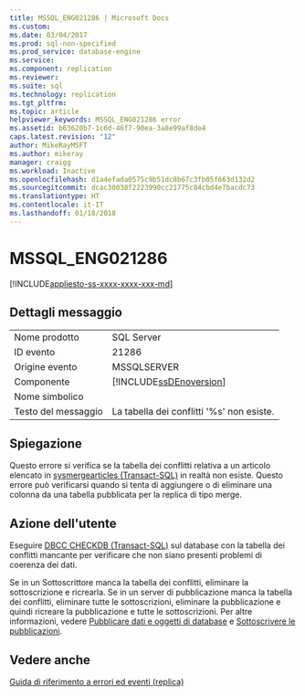 ```yaml
---
title: MSSQL_ENG021286 | Microsoft Docs
ms.custom: 
ms.date: 03/04/2017
ms.prod: sql-non-specified
ms.prod_service: database-engine
ms.service: 
ms.component: replication
ms.reviewer: 
ms.suite: sql
ms.technology: replication
ms.tgt_pltfrm: 
ms.topic: article
helpviewer_keywords: MSSQL_ENG021286 error
ms.assetid: b63620b7-1c6d-46f7-90ea-3a8e99af8de4
caps.latest.revision: "12"
author: MikeRayMSFT
ms.author: mikeray
manager: craigg
ms.workload: Inactive
ms.openlocfilehash: d1a4efada0575c9b51dc8b67c3fb05f663d132d2
ms.sourcegitcommit: dcac30038f2223990cc21775c84cbd4e7bacdc73
ms.translationtype: HT
ms.contentlocale: it-IT
ms.lasthandoff: 01/18/2018
---
```

# <a name="mssqleng021286"></a>MSSQL_ENG021286
[!INCLUDE[appliesto-ss-xxxx-xxxx-xxx-md](../../includes/appliesto-ss-xxxx-xxxx-xxx-md.md)]
    
## <a name="message-details"></a>Dettagli messaggio  
  
|||  
|-|-|  
|Nome prodotto|SQL Server|  
|ID evento|21286|  
|Origine evento|MSSQLSERVER|  
|Componente|[!INCLUDE[ssDEnoversion](../../includes/ssdenoversion-md.md)]|  
|Nome simbolico||  
|Testo del messaggio|La tabella dei conflitti '%s' non esiste.|  
  
## <a name="explanation"></a>Spiegazione  
 Questo errore si verifica se la tabella dei conflitti relativa a un articolo elencato in [sysmergearticles &#40;Transact-SQL&#41;](../../relational-databases/system-tables/sysmergearticles-transact-sql.md) in realtà non esiste. Questo errore può verificarsi quando si tenta di aggiungere o di eliminare una colonna da una tabella pubblicata per la replica di tipo merge.  
  
## <a name="user-action"></a>Azione dell'utente  
 Eseguire [DBCC CHECKDB &#40;Transact-SQL&#41;](../../t-sql/database-console-commands/dbcc-checkdb-transact-sql.md) sul database con la tabella dei conflitti mancante per verificare che non siano presenti problemi di coerenza dei dati.  
  
 Se in un Sottoscrittore manca la tabella dei conflitti, eliminare la sottoscrizione e ricrearla. Se in un server di pubblicazione manca la tabella dei conflitti, eliminare tutte le sottoscrizioni, eliminare la pubblicazione e quindi ricreare la pubblicazione e tutte le sottoscrizioni. Per altre informazioni, vedere [Pubblicare dati e oggetti di database](../../relational-databases/replication/publish/publish-data-and-database-objects.md) e [Sottoscrivere le pubblicazioni](../../relational-databases/replication/subscribe-to-publications.md).  
  
## <a name="see-also"></a>Vedere anche  
 [Guida di riferimento a errori ed eventi &#40;replica&#41;](../../relational-databases/replication/errors-and-events-reference-replication.md)  
  
  
